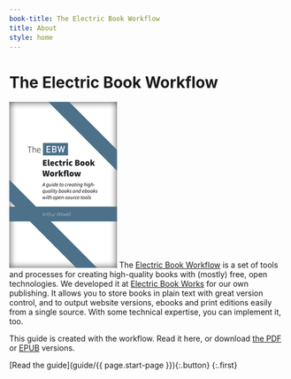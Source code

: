 ```yaml
---
book-title: The Electric Book Workflow
title: About
style: home
---
```


# The Electric Book Workflow

[![The Electric Book Workflow guide](guide/images/cover-thumb.jpg)](guide) The [Electric Book Workflow](https://github.com/electricbookworks/electric-book-workflow) is a set of tools and processes for creating high-quality books with (mostly) free, open technologies. We developed it at [Electric Book Works](http://electricbookworks.com) for our own publishing. It allows you to store books in plain text with great version control, and to output website versions, ebooks and print editions easily from a single source. With some technical expertise, you can implement it, too. 

This guide is created with the workflow. Read it here, or download [the PDF](download/ebw-electric-book-workflow-guide.pdf) or [EPUB](download/ebw-electric-book-workflow-guide.epub) versions. 

[Read the guide](guide/{{ page.start-page }}){:.button}
{:.first}
